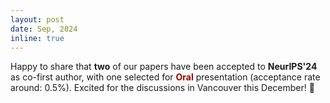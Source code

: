 ```yaml
---
layout: post
date: Sep, 2024
inline: true
---
```


Happy to share that <b>two</b> of our papers have been accepted to **NeurIPS'24** as co-first author, with one selected for <b><span style="color: #990000;">Oral</span></b> presentation (acceptance rate around: 0.5%). Excited for the discussions in Vancouver this December! :maple_leaf: